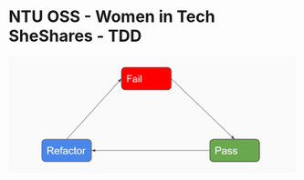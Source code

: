 # NTU OSS - Women in Tech SheShares - TDD 

![TDD](https://github.com/noopurj/sheshares-tdd/raw/main/images/tdd.PNG)
